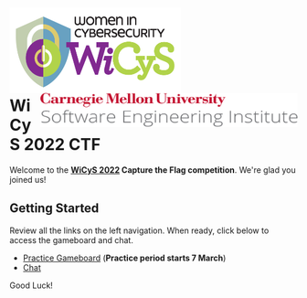 <img src="assets/NEWWiCySLogo.png" width="300" height="150" style="float:left"/><br><img src="assets/cmu-sei-unitmark.png" width="450" height="60" style="text-align:center;float:right"/>

<br>
<br>
<br>
<br>
<br>

# WiCyS 2022 CTF

Welcome to the **[WiCyS 2022](https://www.wicys.org/events/wicys-2022/) Capture the Flag competition**. We're glad you joined us!


## Getting Started

Review all the links on the left navigation. When ready, click below to access the gameboard and chat.

* [Practice Gameboard](https://dev.wictf.com/gameboard/home) (**Practice period starts 7 March**)
* [Chat]()

Good Luck!

